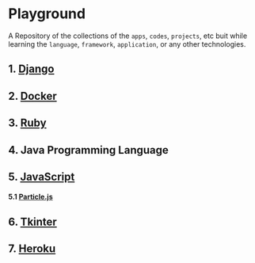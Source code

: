 # Playground

A Repository of the collections of the `apps`, `codes`, `projects`, etc buit while learning the `language`, `framework`, `application`, or any other technologies.


## 1. [Django](./Django)


## 2. [Docker](./Docker)


## 3. [Ruby](./ruby)


## 4. Java Programming Language


## 5. [JavaScript](./Javascript/)

#### 5.1 [Particle.js](./Javascript/Particle-js/)


## 6. [Tkinter](./tkinter/)


## 7. [Heroku](./heroku/)
